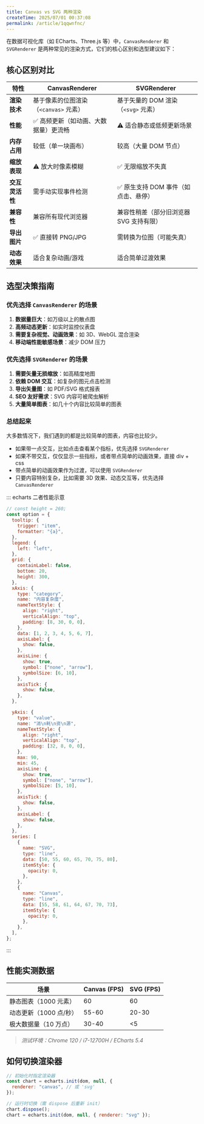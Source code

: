 ```yaml
---
title: Canvas vs SVG 两种渲染
createTime: 2025/07/01 00:37:08
permalink: /article/1qqwnfnc/
---
```


在数据可视化库（如 ECharts、Three.js 等）中，`CanvasRenderer` 和 `SVGRenderer` 是两种常见的渲染方式，它们的核心区别和选型建议如下：

## 核心区别对比

| **特性**       | **CanvasRenderer**                    | **SVGRenderer**                         |
| -------------- | ------------------------------------- | --------------------------------------- |
| **渲染技术**   | 基于像素的位图渲染（`<canvas>` 元素） | 基于矢量的 DOM 渲染（`<svg>` 元素）     |
| **性能**       | ✅ 高频更新（如动画、大数据量）更流畅 | ⚠️ 适合静态或低频更新场景               |
| **内存占用**   | 较低（单一块画布）                    | 较高（大量 DOM 节点）                   |
| **缩放表现**   | ⚠️ 放大时像素模糊                     | ✅ 无限缩放不失真                       |
| **交互灵活性** | 需手动实现事件检测                    | ✅ 原生支持 DOM 事件（如点击、悬停）    |
| **兼容性**     | 兼容所有现代浏览器                    | 兼容性稍差（部分旧浏览器 SVG 支持有限） |
| **导出图片**   | ✅ 直接转 PNG/JPG                     | 需转换为位图（可能失真）                |
| **动态效果**   | 适合复杂动画/游戏                     | 适合简单过渡效果                        |

## 选型决策指南

### 优先选择 `CanvasRenderer` 的场景

1. **数据量巨大**：如万级以上的散点图
2. **高频动态更新**：如实时监控仪表盘
3. **需要复杂视觉、动画效果**：如 3D、WebGL 混合渲染
4. **移动端性能敏感场景**：减少 DOM 压力

### 优先选择 `SVGRenderer` 的场景

1. **需要矢量无损缩放**：如高精度地图
2. **依赖 DOM 交互**：如复杂的图元点击检测
3. **导出矢量图**：如 PDF/SVG 格式报表
4. **SEO 友好需求**：SVG 内容可被爬虫解析
5. **大量简单图表**：如几十个内容比较简单的图表

### 总结起来

大多数情况下，我们遇到的都是比较简单的图表，内容也比较少。

- 如果带一点交互，比如点击查看某个指标，优先选择 `SVGRenderer`
- 如果不带交互，仅仅显示一些指标，或者带点简单的动画效果，直接 div + css
- 带点简单的动画效果作为过渡，可以使用 `SVGRenderer`
- 只要内容特别复杂，比如需要 3D 效果、动态交互等，优先选择 `CanvasRenderer`

::: echarts 二者性能示意

```js
// const height = 260;
const option = {
  tooltip: {
    trigger: "item",
    formatter: "{a}",
  },
  legend: {
    left: "left",
  },
  grid: {
    containLabel: false,
    bottom: 20,
    height: 300,
  },
  xAxis: {
    type: "category",
    name: "内容复杂度",
    nameTextStyle: {
      align: "right",
      verticalAlign: "top",
      padding: [8, 30, 0, 0],
    },
    data: [1, 2, 3, 4, 5, 6, 7],
    axisLabel: {
      show: false,
    },
    axisLine: {
      show: true,
      symbol: ["none", "arrow"],
      symbolSize: [6, 10],
    },
    axisTick: {
      show: false,
    },
  },

  yAxis: {
    type: "value",
    name: "消\n耗\n资\n源",
    nameTextStyle: {
      align: "right",
      verticalAlign: "top",
      padding: [32, 8, 0, 0],
    },
    max: 90,
    min: 45,
    axisLine: {
      show: true,
      symbol: ["none", "arrow"],
      symbolSize: [5, 10],
    },
    axisTick: {
      show: false,
    },
    axisLabel: {
      show: false,
    },
  },
  series: [
    {
      name: "SVG",
      type: "line",
      data: [50, 55, 60, 65, 70, 75, 80],
      itemStyle: {
        opacity: 0,
      },
    },
    {
      name: "Canvas",
      type: "line",
      data: [55, 58, 61, 64, 67, 70, 73],
      itemStyle: {
        opacity: 0,
      },
    },
  ],
};
```

:::

## 性能实测数据

| **场景**               | Canvas (FPS) | SVG (FPS) |
| ---------------------- | ------------ | --------- |
| 静态图表（1000 元素）  | 60           | 60        |
| 动态更新（1000 点/秒） | 55-60        | 20-30     |
| 极大数据量（10 万点）  | 30-40        | <5        |

> _测试环境：Chrome 120 / i7-12700H / ECharts 5.4_

## 如何切换渲染器

```javascript
// 初始化时指定渲染器
const chart = echarts.init(dom, null, {
  renderer: "canvas", // 或 'svg'
});

// 运行时切换（需 dispose 后重新 init）
chart.dispose();
chart = echarts.init(dom, null, { renderer: "svg" });
```
